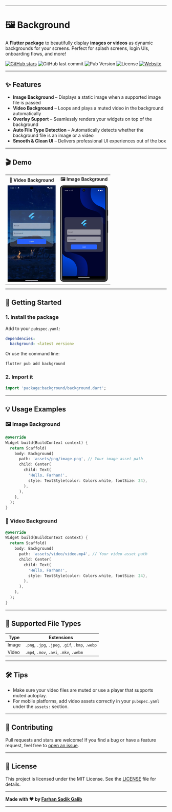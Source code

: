 
---

# 🖼️ Background


A **Flutter package** to beautifully display **images or videos** as dynamic backgrounds for your screens. Perfect for splash screens, login UIs, onboarding flows, and more!

[![GitHub stars](https://img.shields.io/github/stars/farhansadikgalib/background?style=social)](https://github.com/farhansadikgalib/background)
![GitHub last commit](https://img.shields.io/github/last-commit/farhansadikgalib/background)
![Pub Version](https://img.shields.io/pub/v/background)
![License](https://img.shields.io/github/license/farhansadikgalib/background)
[![Website](https://img.shields.io/badge/%20Website-farhansadikgalib.com-blue?logo=google-chrome&logoColor=white&style=flat)](https://farhansadikgalib.com/)

---

## ✨ Features

-  **Image Background** – Displays a static image when a supported image file is passed
-  **Video Background** – Loops and plays a muted video in the background automatically
-  **Overlay Support** – Seamlessly renders your widgets on top of the background
-  **Auto File Type Detection** – Automatically detects whether the background file is an image or a video
-  **Smooth & Clean UI** – Delivers professional UI experiences out of the box

---

## 🎬 Demo

<table>
  <tr>
    <th>🎥 Video Background</th>
    <th>🖼️ Image Background</th>
  </tr>
  <tr>
    <td>
      <img src="https://raw.githubusercontent.com/farhansadikgalib/background/main/screenshots/video.gif" width="150" height="300"/>
    </td>
    <td>
      <img src="https://raw.githubusercontent.com/farhansadikgalib/background/main/screenshots/image.png" width="150" height="300"/>
    </td>
  </tr>
</table>

---

## 🚀 Getting Started

### 1. Install the package

Add to your `pubspec.yaml`:

```yaml
dependencies:
  background: <latest version>
```

Or use the command line:

```bash
flutter pub add background
```

### 2. Import it

```dart
import 'package:background/background.dart';
```

---

## 💡 Usage Examples

### 🖼️ Image Background

```dart
@override
Widget build(BuildContext context) {
  return Scaffold(
    body: Background(
      path: 'assets/png/image.png', // Your image asset path
      child: Center(
        child: Text(
          'Hello, Farhan!',
          style: TextStyle(color: Colors.white, fontSize: 24),
        ),
      ),
    ),
  );
}
```

### 🎥 Video Background

```dart
@override
Widget build(BuildContext context) {
  return Scaffold(
    body: Background(
      path: 'assets/video/video.mp4', // Your video asset path
      child: Center(
        child: Text(
          'Hello, Farhan!',
          style: TextStyle(color: Colors.white, fontSize: 24),
        ),
      ),
    ),
  );
}
```

---

## 📁 Supported File Types

| Type  | Extensions                                       |
| ----- | ------------------------------------------------ |
| Image | `.png`, `.jpg`, `.jpeg`, `.gif`, `.bmp`, `.webp` |
| Video | `.mp4`, `.mov`, `.avi`, `.mkv`, `.webm`          |

---

## 🛠️ Tips

* Make sure your video files are muted or use a player that supports muted autoplay.
* For mobile platforms, add video assets correctly in your `pubspec.yaml` under the `assets:` section.

---

## 🤝 Contributing

Pull requests and stars are welcome!
If you find a bug or have a feature request, feel free to [open an issue](https://github.com/farhansadikgalib/background/issues).

---

## 📄 License

This project is licensed under the MIT License. See the [LICENSE](https://github.com/farhansadikgalib/background/blob/main/LICENSE) file for details.

---

**Made with ❤️ by [Farhan Sadik Galib](https://github.com/farhansadikgalib)**

---
